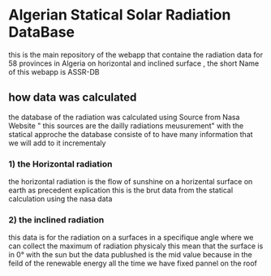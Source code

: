# Algerian Statical Solar Radiation DataBase 
this is the main repository of the webapp that containe the radiation data for 58 provinces in Algeria on horizontal and inclined surface , the short Name of this webapp is ASSR-DB
## how data was calculated 
the database of the radiation was calculated using Source from Nasa Website " this sources are the dailly  radiations meusurement" with the statical approche 
the database consiste of to have many information that we will add to it incrementaly 
### 1) the Horizontal radiation 
the horizontal radiation is the flow of sunshine on a horizental surface on earth as precedent explication this is the brut data from the statical calculation using the nasa data 
### 2)  the inclined radiation 
this data is for the radiation on a surfaces in a  specifique angle where we can collect the maximum of radiation physicaly this mean that the surface is in 0° with the sun but the data publushed is the mid value because in the feild of the renewable energy all the time we have fixed pannel on the roof  
